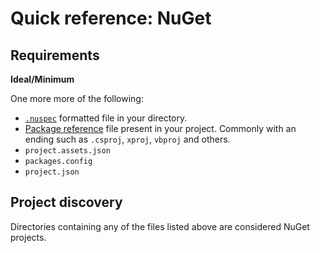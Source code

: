 # Quick reference: NuGet

## Requirements

**Ideal/Minimum**

One more more of the following:

- [`.nuspec`](https://docs.microsoft.com/en-us/nuget/reference/nuspec) formatted file in your directory.
- [Package reference](https://docs.microsoft.com/en-us/nuget/consume-packages/package-references-in-project-files) file present in your project. Commonly with an ending such as `.csproj`, `xproj`, `vbproj` and others.
- `project.assets.json`
- `packages.config`
- `project.json`

## Project discovery

Directories containing any of the files listed above are considered NuGet projects.
